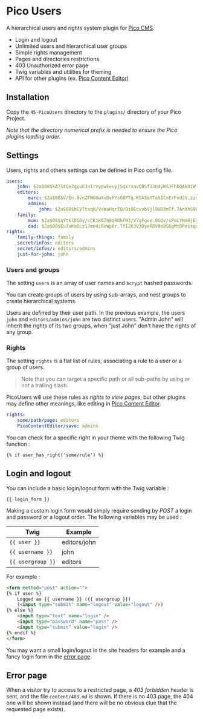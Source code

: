 # Pico Users

A hierarchical users and rights system plugin for [Pico CMS](https://github.com/picocms/Pico).

- Login and logout
- Unlimited users and hierarchical user groups
- Simple rights management
- Pages and directories restrictions
- 403 Unauthorized error page
- Twig variables and utilities for theming
- API for other plugins (ex. [Pico Content Editor](https://github.com/nliautaud/pico-content-editor))

## Installation

Copy the `45-PicoUsers` directory to the `plugins/` directory of your Pico Project.

*Note that the directory numerical prefix is needed to ensure the Pico plugins loading order.*

## Settings

Users, rights and others settings can be defined in Pico config file.

```yml
users:
    john: $2a$08$kA7StQeZgyuEJnIrvypwEeuyjSqxrvavOBSf33n4yWSJFhbQAkO1W
    editors:
        marc: $2a$08$V/En.8vnZFWGOwXvDvFYsO8PTq.KSA5eYTehICnErFnd3V.zzsj.K
        admins:
            john: $2a$08$bCVTtxqH/VxWuHqrZQ/QiOEcvvbVjl9UD3mTf.7AnXhS90DXj5IZ6
    family:
        mum: $2a$08$qYtklDGOy/cCK1K0Zh8qROkFW3/V7gFgve.0GQv/sPmLYHm0jEiTi
        dad: $2a$08$Eu7aKmOLz1Jme4iReWp6r.TfI2K3V3DyeRDV8oBS6gMtDPessqqru
rights:
    family-things: family
    secret/infos: editors
    secret/infos/: editors/admins
    just-for-john: john
```

### Users and groups

The setting `users` is an array of user names and `bcrypt` hashed passwords.

You can create groups of users by using sub-arrays, and nest groups to create hierarchical systems.

Users are defined by their user path. In the previous example, the users `john` and `editors/admins/john` are two distinct users. "Admin John" will inherit the rights of its two groups, when "just John" don't have the rights of any group.

### Rights

The setting `rights` is a flat list of rules, associating a rule to a user or a group of users.

> Note that you can target a specific path or all sub-paths by using or not a trailing slash.

PicoUsers will use these rules as *rights to view pages*, but other plugins may define other meanings, like editing in [Pico Content Editor](https://github.com/nliautaud/pico-content-editor).

```yml
rights:
    some/path/page: editors
    PicoContentEditor/save: admins
```

You can check for a specific right in your theme with the following Twig function :

```twig
{% if user_has_right('some/rule') %}
```

## Login and logout

You can include a basic login/logout form with the Twig variable :

    {{ login_form }}

Making a custom login form would simply require sending by *POST* a login and password or a logout order. The following variables may be used :

Twig | Example
---|---
`{{ user }}`|editors/john
`{{ username }}`|john
`{{ usergroup }}`|editors

For example :
```html
<form method="post" action="">
{% if user %}
    Logged as {{ username }} ({{ usergroup }})
    (<input type="submit" name="logout" value="logout" />)
{% else %}
    <input type="text" name="login" />
    <input type="password" name="pass" />
    <input type="submit" value="login" />
{% endif %}
</form>
```

You may want a small login/logout in the site headers for example and a fancy login form in the [error page](#error-page).

## Error page

When a visitor try to access to a restricted page, a *403 forbidden* header is sent, and the file `content/403.md` is shown. If there is no 403 page, the 404 one will be shown instead (and there will be no obvious clue that the requested page exists).
